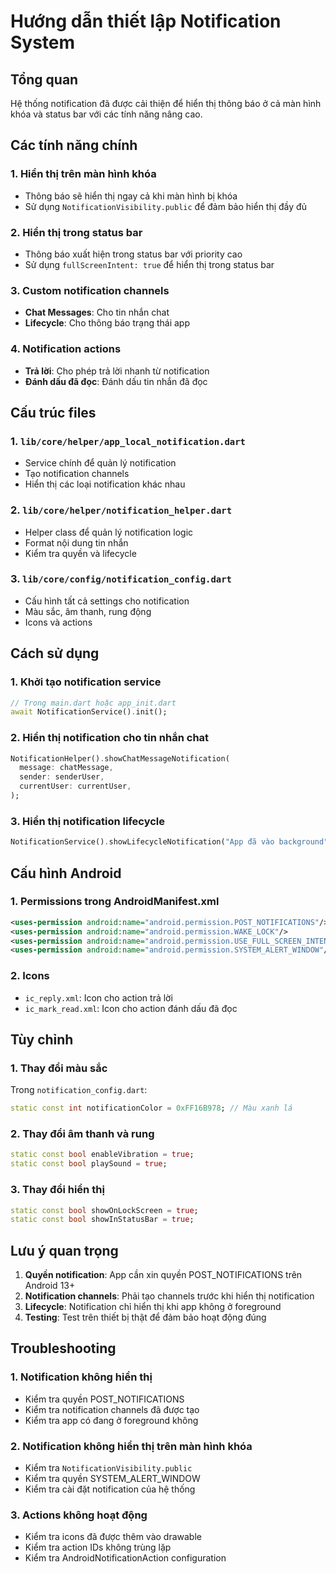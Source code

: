 # Hướng dẫn thiết lập Notification System

## Tổng quan
Hệ thống notification đã được cải thiện để hiển thị thông báo ở cả màn hình khóa và status bar với các tính năng nâng cao.

## Các tính năng chính

### 1. Hiển thị trên màn hình khóa
- Thông báo sẽ hiển thị ngay cả khi màn hình bị khóa
- Sử dụng `NotificationVisibility.public` để đảm bảo hiển thị đầy đủ

### 2. Hiển thị trong status bar
- Thông báo xuất hiện trong status bar với priority cao
- Sử dụng `fullScreenIntent: true` để hiển thị trong status bar

### 3. Custom notification channels
- **Chat Messages**: Cho tin nhắn chat
- **Lifecycle**: Cho thông báo trạng thái app

### 4. Notification actions
- **Trả lời**: Cho phép trả lời nhanh từ notification
- **Đánh dấu đã đọc**: Đánh dấu tin nhắn đã đọc

## Cấu trúc files

### 1. `lib/core/helper/app_local_notification.dart`
- Service chính để quản lý notification
- Tạo notification channels
- Hiển thị các loại notification khác nhau

### 2. `lib/core/helper/notification_helper.dart`
- Helper class để quản lý notification logic
- Format nội dung tin nhắn
- Kiểm tra quyền và lifecycle

### 3. `lib/core/config/notification_config.dart`
- Cấu hình tất cả settings cho notification
- Màu sắc, âm thanh, rung động
- Icons và actions

## Cách sử dụng

### 1. Khởi tạo notification service
```dart
// Trong main.dart hoặc app_init.dart
await NotificationService().init();
```

### 2. Hiển thị notification cho tin nhắn chat
```dart
NotificationHelper().showChatMessageNotification(
  message: chatMessage,
  sender: senderUser,
  currentUser: currentUser,
);
```

### 3. Hiển thị notification lifecycle
```dart
NotificationService().showLifecycleNotification("App đã vào background");
```

## Cấu hình Android

### 1. Permissions trong AndroidManifest.xml
```xml
<uses-permission android:name="android.permission.POST_NOTIFICATIONS"/>
<uses-permission android:name="android.permission.WAKE_LOCK"/>
<uses-permission android:name="android.permission.USE_FULL_SCREEN_INTENT"/>
<uses-permission android:name="android.permission.SYSTEM_ALERT_WINDOW"/>
```

### 2. Icons
- `ic_reply.xml`: Icon cho action trả lời
- `ic_mark_read.xml`: Icon cho action đánh dấu đã đọc

## Tùy chỉnh

### 1. Thay đổi màu sắc
Trong `notification_config.dart`:
```dart
static const int notificationColor = 0xFF16B978; // Màu xanh lá
```

### 2. Thay đổi âm thanh và rung
```dart
static const bool enableVibration = true;
static const bool playSound = true;
```

### 3. Thay đổi hiển thị
```dart
static const bool showOnLockScreen = true;
static const bool showInStatusBar = true;
```

## Lưu ý quan trọng

1. **Quyền notification**: App cần xin quyền POST_NOTIFICATIONS trên Android 13+
2. **Notification channels**: Phải tạo channels trước khi hiển thị notification
3. **Lifecycle**: Notification chỉ hiển thị khi app không ở foreground
4. **Testing**: Test trên thiết bị thật để đảm bảo hoạt động đúng

## Troubleshooting

### 1. Notification không hiển thị
- Kiểm tra quyền POST_NOTIFICATIONS
- Kiểm tra notification channels đã được tạo
- Kiểm tra app có đang ở foreground không

### 2. Notification không hiển thị trên màn hình khóa
- Kiểm tra `NotificationVisibility.public`
- Kiểm tra quyền SYSTEM_ALERT_WINDOW
- Kiểm tra cài đặt notification của hệ thống

### 3. Actions không hoạt động
- Kiểm tra icons đã được thêm vào drawable
- Kiểm tra action IDs không trùng lặp
- Kiểm tra AndroidNotificationAction configuration